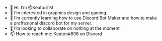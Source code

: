 - 👋 Hi, I’m @KeatonTM
- 👀 I’m interested in graphics design and gaming.
- 🌱 I’m currently learning how to use Discord Bot Maker and how to make a proffesional discord bot for my server.
- 💞️ I’m looking to collaborate on nothing at the moment
- 📫 How to reach me: Keaton#806 on Discord

<!---
KeatonTM/KeatonTM is a ✨ special ✨ repository because its `README.md` (this file) appears on your GitHub profile.
You can click the Preview link to take a look at your changes.
--->
